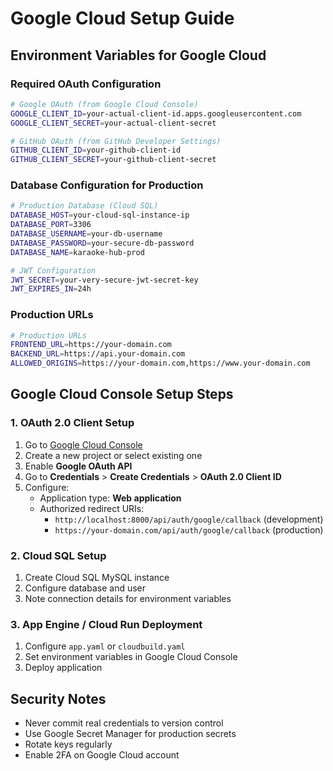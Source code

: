 # Google Cloud Setup Guide

## Environment Variables for Google Cloud

### Required OAuth Configuration

```bash
# Google OAuth (from Google Cloud Console)
GOOGLE_CLIENT_ID=your-actual-client-id.apps.googleusercontent.com
GOOGLE_CLIENT_SECRET=your-actual-client-secret

# GitHub OAuth (from GitHub Developer Settings)
GITHUB_CLIENT_ID=your-github-client-id
GITHUB_CLIENT_SECRET=your-github-client-secret
```

### Database Configuration for Production

```bash
# Production Database (Cloud SQL)
DATABASE_HOST=your-cloud-sql-instance-ip
DATABASE_PORT=3306
DATABASE_USERNAME=your-db-username
DATABASE_PASSWORD=your-secure-db-password
DATABASE_NAME=karaoke-hub-prod

# JWT Configuration
JWT_SECRET=your-very-secure-jwt-secret-key
JWT_EXPIRES_IN=24h
```

### Production URLs

```bash
# Production URLs
FRONTEND_URL=https://your-domain.com
BACKEND_URL=https://api.your-domain.com
ALLOWED_ORIGINS=https://your-domain.com,https://www.your-domain.com
```

## Google Cloud Console Setup Steps

### 1. OAuth 2.0 Client Setup

1. Go to [Google Cloud Console](https://console.cloud.google.com/)
2. Create a new project or select existing one
3. Enable **Google OAuth API**
4. Go to **Credentials** > **Create Credentials** > **OAuth 2.0 Client ID**
5. Configure:
   - Application type: **Web application**
   - Authorized redirect URIs:
     - `http://localhost:8000/api/auth/google/callback` (development)
     - `https://your-domain.com/api/auth/google/callback` (production)

### 2. Cloud SQL Setup

1. Create Cloud SQL MySQL instance
2. Configure database and user
3. Note connection details for environment variables

### 3. App Engine / Cloud Run Deployment

1. Configure `app.yaml` or `cloudbuild.yaml`
2. Set environment variables in Google Cloud Console
3. Deploy application

## Security Notes

- Never commit real credentials to version control
- Use Google Secret Manager for production secrets
- Rotate keys regularly
- Enable 2FA on Google Cloud account
